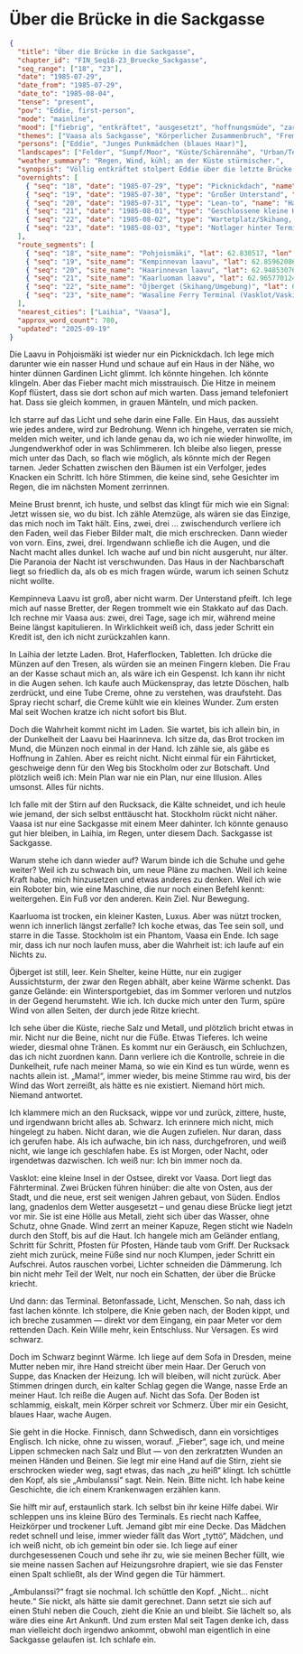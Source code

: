 # Über die Brücke in die Sackgasse

```json
{
  "title": "Über die Brücke in die Sackgasse",
  "chapter_id": "FIN_Seq18-23_Bruecke_Sackgasse",
  "seq_range": ["18", "23"],
  "date": "1985-07-29",
  "date_from": "1985-07-29",
  "date_to": "1985-08-04",
  "tense": "present",
  "pov": "Eddie, first-person",
  "mode": "mainline",
  "mood": ["fiebrig", "entkräftet", "ausgesetzt", "hoffnungsmüde", "zartes Vertrauen"],
  "themes": ["Vaasa als Sackgasse", "Körperlicher Zusammenbruch", "Fremde Hilfe", "Brücke als Prüfung", "Angst vor Sichtbarkeit"],
  "persons": ["Eddie", "Junges Punkmädchen (blaues Haar)"],
  "landscapes": ["Felder", "Sumpf/Moor", "Küste/Schärennähe", "Urban/Terminal", "Insel Vasklot"],
  "weather_summary": "Regen, Wind, kühl; an der Küste stürmischer.",
  "synopsis": "Völlig entkräftet stolpert Eddie über die letzte Brücke nach Vaasa, kämpft mit Paranoia und Zusammenbrüchen und bricht schließlich am Fährterminal zusammen – genau dort, wo das Mädchen mit den blauen Haaren sie findet.",
  "overnights": [
    { "seq": "18", "date": "1985-07-29", "type": "Picknickdach", "name": "Pohjoismäki", "near": "Laihia (Pohjanmaa)" },
    { "seq": "19", "date": "1985-07-30", "type": "Großer Unterstand", "name": "Kempinnevan laavu", "near": "Laihia (Pohjanmaa)" },
    { "seq": "20", "date": "1985-07-31", "type": "Lean-to", "name": "Haarinnevan laavu", "near": "Laihia (Pohjanmaa)" },
    { "seq": "21", "date": "1985-08-01", "type": "Geschlossene kleine Hütte", "name": "Kaarluoman laavu", "near": "Laihia (Pohjanmaa)" },
    { "seq": "22", "date": "1985-08-02", "type": "Wartetplatz/Skihang, kein Shelter", "name": "Öjbergetin taukotupa (Umgebung)", "near": "Vaasa (Pohjanmaa)" },
    { "seq": "23", "date": "1985-08-03", "type": "Notlager hinter Terminal / Büro", "name": "Wasaline Terminal Vaasa (Vasklot)", "near": "Vaasa (Pohjanmaa)" }
  ],
  "route_segments": [
    { "seq": "18", "site_name": "Pohjoismäki", "lat": 62.830517, "lon": 22.159714, "province": "Pohjanmaa", "landscape": "Felder" },
    { "seq": "19", "site_name": "Kempinnevan laavu", "lat": 62.8596208609, "lon": 22.2948925343, "province": "Pohjanmaa", "landscape": "Sumpf/Moor" },
    { "seq": "20", "site_name": "Haarinnevan laavu", "lat": 62.9485307679, "lon": 22.2448746806, "province": "Pohjanmaa", "landscape": "Sumpf/Moor" },
    { "seq": "21", "site_name": "Kaarluoman laavu", "lat": 62.9657701249, "lon": 21.9045754885, "province": "Pohjanmaa", "landscape": "Felder" },
    { "seq": "22", "site_name": "Öjberget (Skihang/Umgebung)", "lat": 63.037177982, "lon": 21.5689160302, "province": "Pohjanmaa", "landscape": "Küste" },
    { "seq": "23", "site_name": "Wasaline Ferry Terminal (Vasklot/Vaskiluoto)", "lat": 63.088583333, "lon": 21.560030556, "province": "Pohjanmaa", "landscape": "Urban/Insellage" }
  ],
  "nearest_cities": ["Laihia", "Vaasa"],
  "approx_word_count": 780,
  "updated": "2025-09-19"
}
```

Die Laavu in Pohjoismäki ist wieder nur ein Picknickdach. Ich lege mich darunter
wie ein nasser Hund und schaue auf ein Haus in der Nähe, wo hinter dünnen
Gardinen Licht glimmt. Ich könnte hingehen. Ich könnte klingeln. Aber das Fieber
macht mich misstrauisch. Die Hitze in meinem Kopf flüstert, dass sie dort schon
auf mich warten. Dass jemand telefoniert hat. Dass sie gleich kommen, in grauen
Mänteln, und mich packen.

Ich starre auf das Licht und sehe darin eine Falle. Ein Haus, das aussieht wie
jedes andere, wird zur Bedrohung. Wenn ich hingehe, verraten sie mich, melden
mich weiter, und ich lande genau da, wo ich nie wieder hinwollte, im
Jungendwerkhof oder in was Schlimmeren. Ich bleibe also liegen, presse mich
unter das Dach, so flach wie möglich, als könnte mich der Regen tarnen. Jeder
Schatten zwischen den Bäumen ist ein Verfolger, jedes Knacken ein Schritt. Ich
höre Stimmen, die keine sind, sehe Gesichter im Regen, die im nächsten Moment
zerrinnen.

Meine Brust brennt, ich huste, und selbst das klingt für mich wie ein Signal:
Jetzt wissen sie, wo du bist. Ich zähle Atemzüge, als wären sie das Einzige, das
mich noch im Takt hält. Eins, zwei, drei … zwischendurch verliere ich den Faden,
weil das Fieber Bilder malt, die mich erschrecken. Dann wieder von vorn. Eins,
zwei, drei. Irgendwann schließe ich die Augen, und die Nacht macht alles dunkel.
Ich wache auf und bin nicht ausgeruht, nur älter. Die Paranoia der Nacht ist
verschwunden. Das Haus in der Nachbarschaft liegt so friedlich da, als ob es
mich fragen würde, warum ich seinen Schutz nicht wollte.

Kempinneva Laavu ist groß, aber nicht warm. Der Unterstand pfeift. Ich lege mich
auf nasse Bretter, der Regen trommelt wie ein Stakkato auf das Dach. Ich rechne
mir Vaasa aus: zwei, drei Tage, sage ich mir, während meine Beine längst
kapitulieren. In Wirklichkeit weiß ich, dass jeder Schritt ein Kredit ist, den
ich nicht zurückzahlen kann.

In Laihia der letzte Laden. Brot, Haferflocken, Tabletten. Ich drücke die Münzen
auf den Tresen, als würden sie an meinen Fingern kleben. Die Frau an der Kasse
schaut mich an, als wäre ich ein Gespenst. Ich kann ihr nicht in die Augen
sehen. Ich kaufe auch Mückenspray, das letzte Döschen, halb zerdrückt, und eine
Tube Creme, ohne zu verstehen, was draufsteht. Das Spray riecht scharf, die
Creme kühlt wie ein kleines Wunder. Zum ersten Mal seit Wochen kratze ich nicht
sofort bis Blut.

Doch die Wahrheit kommt nicht im Laden. Sie wartet, bis ich allein bin, in der
Dunkelheit der Laavu bei Haarinneva. Ich sitze da, das Brot trocken im Mund, die
Münzen noch einmal in der Hand. Ich zähle sie, als gäbe es Hoffnung in Zahlen.
Aber es reicht nicht. Nicht einmal für ein Fährticket, geschweige denn für den
Weg bis Stockholm oder zur Botschaft. Und plötzlich weiß ich: Mein Plan war nie
ein Plan, nur eine Illusion. Alles umsonst. Alles für nichts.

Ich falle mit der Stirn auf den Rucksack, die Kälte schneidet, und ich heule wie
jemand, der sich selbst enttäuscht hat. Stockholm rückt nicht näher. Vaasa ist
nur eine Sackgasse mit einem Meer dahinter. Ich könnte genauso gut hier bleiben,
in Laihia, im Regen, unter diesem Dach. Sackgasse ist Sackgasse.

Warum stehe ich dann wieder auf? Warum binde ich die Schuhe und gehe weiter?
Weil ich zu schwach bin, um neue Pläne zu machen. Weil ich keine Kraft habe,
mich hinzusetzen und etwas anderes zu denken. Weil ich wie ein Roboter bin, wie
eine Maschine, die nur noch einen Befehl kennt: weitergehen. Ein Fuß vor den
anderen. Kein Ziel. Nur Bewegung.

Kaarluoma ist trocken, ein kleiner Kasten, Luxus. Aber was nützt trocken, wenn
ich innerlich längst zerfalle? Ich koche etwas, das Tee sein soll, und starre in
die Tasse. Stockholm ist ein Phantom, Vaasa ein Ende. Ich sage mir, dass ich nur
noch laufen muss, aber die Wahrheit ist: ich laufe auf ein Nichts zu.

Öjberget ist still, leer. Kein Shelter, keine Hütte, nur ein zugiger
Aussichtsturm, der zwar den Regen abhält, aber keine Wärme schenkt. Das ganze
Gelände: ein Wintersportgebiet, das im Sommer verloren und nutzlos in der Gegend
herumsteht. Wie ich. Ich ducke mich unter den Turm, spüre Wind von allen Seiten,
der durch jede Ritze kriecht.

Ich sehe über die Küste, rieche Salz und Metall, und plötzlich bricht etwas in
mir. Nicht nur die Beine, nicht nur die Füße. Etwas Tieferes. Ich weine wieder,
diesmal ohne Tränen. Es kommt nur ein Geräusch, ein Schluchzen, das ich nicht
zuordnen kann. Dann verliere ich die Kontrolle, schreie in die Dunkelheit, rufe
nach meiner Mama, so wie ein Kind es tun würde, wenn es nachts allein ist.
„Mama!“, immer wieder, bis meine Stimme rau wird, bis der Wind das Wort
zerreißt, als hätte es nie existiert. Niemand hört mich. Niemand antwortet.

Ich klammere mich an den Rucksack, wippe vor und zurück, zittere, huste, und
irgendwann bricht alles ab. Schwarz. Ich erinnere mich nicht, mich hingelegt zu
haben. Nicht daran, wie die Augen zufielen. Nur daran, dass ich gerufen habe.
Als ich aufwache, bin ich nass, durchgefroren, und weiß nicht, wie lange ich
geschlafen habe. Es ist Morgen, oder Nacht, oder irgendetwas dazwischen. Ich
weiß nur: Ich bin immer noch da.

Vasklot: eine kleine Insel in der Ostsee, direkt vor Vaasa. Dort liegt das
Fährterminal. Zwei Brücken führen hinüber: die alte von Osten, aus der Stadt,
und die neue, erst seit wenigen Jahren gebaut, von Süden. Endlos lang, gnadenlos
dem Wetter ausgesetzt – und genau diese Brücke liegt jetzt vor mir. Sie ist eine
Hölle aus Metall, zieht sich über das Wasser, ohne Schutz, ohne Gnade. Wind
zerrt an meiner Kapuze, Regen sticht wie Nadeln durch den Stoff, bis auf die
Haut. Ich hangele mich am Geländer entlang, Schritt für Schritt, Pfosten für
Pfosten, Hände taub vom Griff. Der Rucksack zieht mich zurück, meine Füße sind
nur noch Klumpen, jeder Schritt ein Aufschrei. Autos rauschen vorbei, Lichter
schneiden die Dämmerung. Ich bin nicht mehr Teil der Welt, nur noch ein
Schatten, der über die Brücke kriecht.

Und dann: das Terminal. Betonfassade, Licht, Menschen. So nah, dass ich fast
lachen könnte. Ich stolpere, die Knie geben nach, der Boden kippt, und ich
breche zusammen — direkt vor dem Eingang, ein paar Meter vor dem rettenden Dach.
Kein Wille mehr, kein Entschluss. Nur Versagen. Es wird schwarz.

Doch im Schwarz beginnt Wärme. Ich liege auf dem Sofa in Dresden, meine Mutter
neben mir, ihre Hand streicht über mein Haar. Der Geruch von Suppe, das Knacken
der Heizung. Ich will bleiben, will nicht zurück. Aber Stimmen dringen durch,
ein kalter Schlag gegen die Wange, nasse Erde an meiner Haut. Ich reiße die
Augen auf. Nicht das Sofa. Der Boden ist schlammig, eiskalt, mein Körper schreit
vor Schmerz. Über mir ein Gesicht, blaues Haar, wache Augen.

Sie geht in die Hocke. Finnisch, dann Schwedisch, dann ein vorsichtiges
Englisch. Ich nicke, ohne zu wissen, worauf. „Fieber“, sage ich, und meine
Lippen schmecken nach Salz und Blut — von den zerkratzten Wunden an meinen
Händen und Beinen. Sie legt mir eine Hand auf die Stirn, zieht sie erschrocken
wieder weg, sagt etwas, das nach „zu heiß“ klingt. Ich schüttle den Kopf, als
sie „Ambulanssi“ sagt. Nein. Nein. Bitte nicht. Ich habe keine Geschichte, die
ich einem Krankenwagen erzählen kann.

Sie hilft mir auf, erstaunlich stark. Ich selbst bin ihr keine Hilfe dabei. Wir
schleppen uns ins kleine Büro des Terminals. Es riecht nach Kaffee, Heizkörper
und trockener Luft. Jemand gibt mir eine Decke. Das Mädchen redet schnell und
leise, immer wieder fällt das Wort „tyttö“, Mädchen, und ich weiß nicht, ob ich
gemeint bin oder sie. Ich liege auf einer durchgesessenen Couch und sehe ihr zu,
wie sie meinen Becher füllt, wie sie meine nassen Sachen auf Heizungsrohre
drapiert, wie sie das Fenster einen Spalt schließt, als der Wind gegen die Tür
hämmert.

„Ambulanssi?“ fragt sie nochmal. Ich schüttle den Kopf. „Nicht… nicht heute.“
Sie nickt, als hätte sie damit gerechnet. Dann setzt sie sich auf einen Stuhl
neben die Couch, zieht die Knie an und bleibt. Sie lächelt so, als wäre dies
eine Art Ankunft. Und zum ersten Mal seit Tagen denke ich, dass man vielleicht
doch irgendwo ankommt, obwohl man eigentlich in eine Sackgasse gelaufen ist. Ich
schlafe ein.
